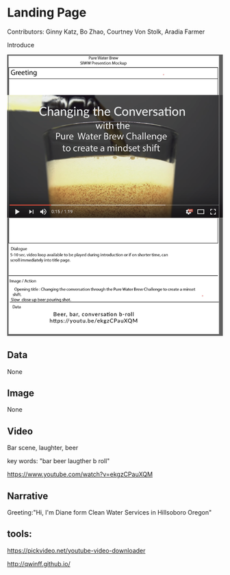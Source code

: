 # Landing Page

Contributors: Ginny Katz, Bo Zhao, Courtney Von Stolk, Aradia Farmer

Introduce


![storyboard](01landing.PNG)

## Data

None

## Image

None

## Video

Bar scene, laughter, beer

key words: "bar beer laugther b roll"

https://www.youtube.com/watch?v=ekgzCPauXQM

## Narrative

Greeting:"Hi, I'm Diane form Clean Water Services in Hillsoboro Oregon"



## tools:

https://pickvideo.net/youtube-video-downloader

http://qwinff.github.io/




